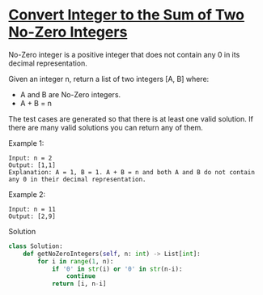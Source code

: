 # [Convert Integer to the Sum of Two No-Zero Integers](https://leetcode.com/problems/convert-integer-to-the-sum-of-two-no-zero-integers/)

No-Zero integer is a positive integer that does not contain any 0 in its decimal representation.

Given an integer n, return a list of two integers [A, B] where:

- A and B are No-Zero integers.
- A + B = n

The test cases are generated so that there is at least one valid solution. If there are many valid solutions you can 
return any of them.

Example 1:
```
Input: n = 2
Output: [1,1]
Explanation: A = 1, B = 1. A + B = n and both A and B do not contain any 0 in their decimal representation.
```
Example 2:
```
Input: n = 11
Output: [2,9]
```
Solution
```python
class Solution:
    def getNoZeroIntegers(self, n: int) -> List[int]:
        for i in range(1, n):
            if '0' in str(i) or '0' in str(n-i):
                continue
            return [i, n-i]
```